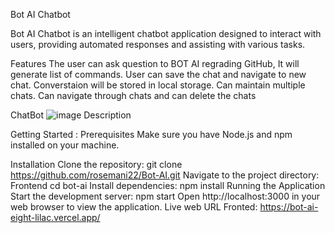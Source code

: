 Bot AI Chatbot 

Bot AI Chatbot is an intelligent chatbot application designed to interact with users, providing automated responses and assisting with various tasks.

Features
The user can ask question to BOT AI regrading GitHub, It will generate list of commands.
User can save the chat and navigate to new chat.
Converstaion will be stored in local storage.
Can maintain multiple chats.
Can navigate through chats and can delete the chats

ChatBot 
![image Description](chatbot/src/chatbotai.png)

Getting Started : 
Prerequisites
Make sure you have Node.js and npm installed on your machine.

Installation
Clone the repository:
git clone https://github.com/rosemani22/Bot-AI.git
Navigate to the project directory:
Frontend
cd bot-ai
Install dependencies:
npm install
Running the Application
Start the development server:
npm start
Open http://localhost:3000 in your web browser to view the application.
Live web URL
Fronted: https://bot-ai-eight-lilac.vercel.app/